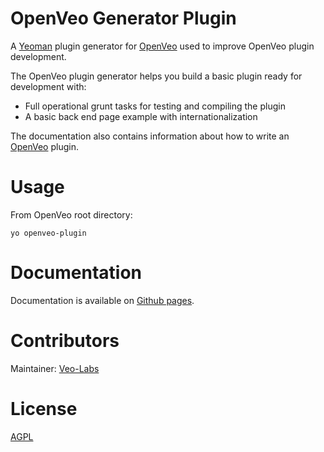 # OpenVeo Generator Plugin

A [Yeoman](http://yeoman.io/) plugin generator for [OpenVeo](https://github.com/veo-labs/openveo-core) used to improve OpenVeo plugin development.

The OpenVeo plugin generator helps you build a basic plugin ready for development with:

- Full operational grunt tasks for testing and compiling the plugin
- A basic back end page example with internationalization

The documentation also contains information about how to write an [OpenVeo](https://github.com/veo-labs/openveo-core) plugin.

# Usage

From OpenVeo root directory:

    yo openveo-plugin

# Documentation

Documentation is available on [Github pages](http://veo-labs.github.io/openveo-plugin-generator/3.0.0/index.html).

# Contributors

Maintainer: [Veo-Labs](http://www.veo-labs.com/)

# License

[AGPL](http://www.gnu.org/licenses/agpl-3.0.en.html)
